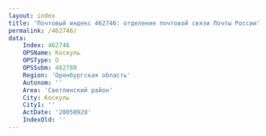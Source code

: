 ```yaml
---
layout: index
title: 'Почтовый индекс 462746: отделение почтовой связи Почты России'
permalink: /462746/
data:
    Index: 462746
    OPSName: Коскуль
    OPSType: О
    OPSSubm: 462780
    Region: 'Оренбургская область'
    Autonom: ''
    Area: 'Светлинский район'
    City: Коскуль
    City1: ''
    ActDate: '20050928'
    IndexOld: ''
---
```


